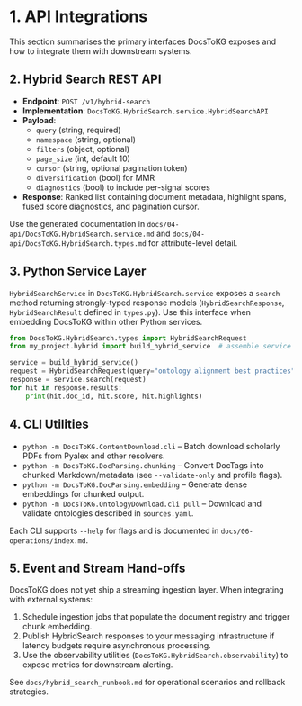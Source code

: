 # 1. API Integrations

This section summarises the primary interfaces DocsToKG exposes and how to integrate
them with downstream systems.

## 2. Hybrid Search REST API

- **Endpoint**: `POST /v1/hybrid-search`
- **Implementation**: `DocsToKG.HybridSearch.service.HybridSearchAPI`
- **Payload**:
  - `query` (string, required)
  - `namespace` (string, optional)
  - `filters` (object, optional)
  - `page_size` (int, default 10)
  - `cursor` (string, optional pagination token)
  - `diversification` (bool) for MMR
  - `diagnostics` (bool) to include per-signal scores
- **Response**: Ranked list containing document metadata, highlight spans, fused score
  diagnostics, and pagination cursor.

Use the generated documentation in `docs/04-api/DocsToKG.HybridSearch.service.md` and `docs/04-api/DocsToKG.HybridSearch.types.md` for attribute-level detail.

## 3. Python Service Layer

`HybridSearchService` in `DocsToKG.HybridSearch.service` exposes a `search` method returning strongly-typed response models (`HybridSearchResponse`, `HybridSearchResult` defined in `types.py`).
Use this interface when embedding DocsToKG within other Python services.

```python
from DocsToKG.HybridSearch.types import HybridSearchRequest
from my_project.hybrid import build_hybrid_service  # assemble service per docs/06-operations/index.md

service = build_hybrid_service()
request = HybridSearchRequest(query="ontology alignment best practices", page_size=5)
response = service.search(request)
for hit in response.results:
    print(hit.doc_id, hit.score, hit.highlights)
```

## 4. CLI Utilities

- `python -m DocsToKG.ContentDownload.cli` – Batch download scholarly PDFs from Pyalex and other resolvers.
- `python -m DocsToKG.DocParsing.chunking` – Convert DocTags into chunked Markdown/metadata (see `--validate-only` and profile flags).
- `python -m DocsToKG.DocParsing.embedding` – Generate dense embeddings for chunked output.
- `python -m DocsToKG.OntologyDownload.cli pull` – Download and validate ontologies described in `sources.yaml`.

Each CLI supports `--help` for flags and is documented in `docs/06-operations/index.md`.

## 5. Event and Stream Hand-offs

DocsToKG does not yet ship a streaming ingestion layer. When integrating with external
systems:

1. Schedule ingestion jobs that populate the document registry and trigger chunk embedding.
2. Publish HybridSearch responses to your messaging infrastructure if latency budgets require asynchronous processing.
3. Use the observability utilities (`DocsToKG.HybridSearch.observability`) to expose metrics for downstream alerting.

See `docs/hybrid_search_runbook.md` for operational scenarios and rollback strategies.
